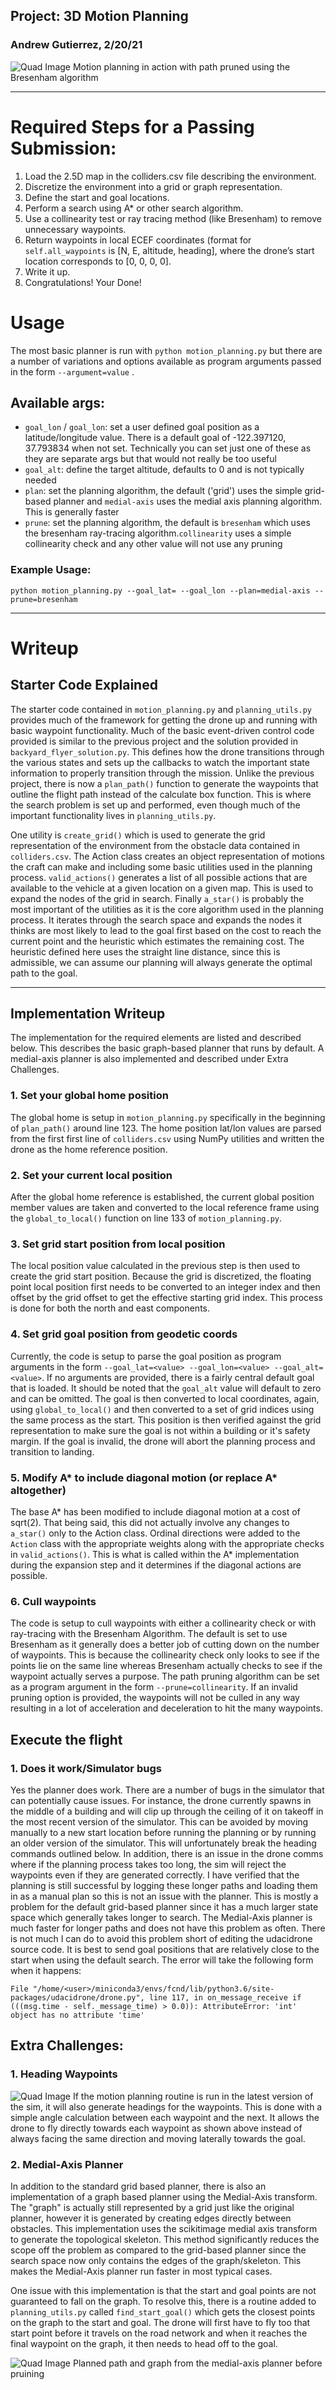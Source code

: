 ## Project: 3D Motion Planning
### Andrew Gutierrez, 2/20/21
![Quad Image](./misc/motion_planning.png)
Motion planning in action with path pruned using the Bresenham algorithm

---

# Required Steps for a Passing Submission:
1. Load the 2.5D map in the colliders.csv file describing the environment.
2. Discretize the environment into a grid or graph representation.
3. Define the start and goal locations.
4. Perform a search using A* or other search algorithm.
5. Use a collinearity test or ray tracing method (like Bresenham) to remove unnecessary waypoints.
6. Return waypoints in local ECEF coordinates (format for `self.all_waypoints` is [N, E, altitude, heading], where the drone’s start location corresponds to [0, 0, 0, 0].
7. Write it up.
8. Congratulations!  Your Done!

# Usage
The most basic planner is run with `python motion_planning.py` but there are a number of variations and options available as program arguments passed in the form `--argument=value` . 

## Available args:
- `goal_lon` / `goal_lon`: set a user defined goal position as a latitude/longitude value. There is a default goal of -122.397120, 37.793834 when not set. Technically you can set just one of these as they are separate args but that would not really be too useful
- `goal_alt`: define the target altitude, defaults to 0 and is not typically needed
- `plan`: set the planning algorithm, the default ('grid') uses the simple grid-based planner and `medial-axis` uses the medial axis planning algorithm. This is generally faster
- `prune`: set the planning algorithm, the default is `bresenham` which uses the bresenham ray-tracing algorithm.`collinearity` uses a simple collinearity check and any other value will not use any pruning

### Example Usage:
`python motion_planning.py --goal_lat= --goal_lon --plan=medial-axis --prune=bresenham`

---
# Writeup
## Starter Code Explained
The starter code contained in `motion_planning.py` and `planning_utils.py` provides much of the framework for getting the drone up and running with basic waypoint functionality. Much of the basic event-driven control code provided is similar to the previous project and the solution provided in `backyard_flyer_solution.py`. This defines how the drone transitions through the various states and sets up the callbacks to watch the important state information to properly transition through the mission. Unlike the previous project, there is now a `plan_path()` function to generate the waypoints that outline the flight path instead of the calculate box function. This is where the search problem is set up and performed, even though much of the important functionality lives in `planning_utils.py`. 

One utility is `create_grid()` which is used to generate the grid representation of the environment from the obstacle data contained in `colliders.csv`. The Action class creates an object representation of motions the craft can make and including some basic utilities used in the planning process. `valid_actions()` generates a list of all possible actions that are available to the vehicle at a given location on a given map. This is used to expand the nodes of the grid in search. Finally `a_star()` is probably the most important of the utilities as it is the core algorithm used in the planning process. It iterates through the search space and expands the nodes it thinks are most likely to lead to the goal first based on the cost to reach the current point and the heuristic which estimates the remaining cost. The heuristic defined here uses the straight line distance, since this is admissible, we can assume our planning will always generate the optimal path to the goal.

---

## Implementation Writeup
The implementation for the required elements are listed and described below. This describes the basic graph-based planner that runs by default. A medial-axis planner is also implemented and described under Extra Challenges.

### 1. Set your global home position
The global home is setup in `motion_planning.py` specifically in the beginning of `plan_path()` around line 123. The home position lat/lon values are parsed from the first first line of `colliders.csv` using NumPy utilities and written the drone as the home reference position.

### 2. Set your current local position
After the global home reference is established, the current global position member values are taken and converted to the local reference frame using the `global_to_local()` function on line 133 of `motion_planning.py`.

### 3. Set grid start position from local position
The local position value calculated in the previous step is then used to create the grid start position. Because the grid is discretized, the floating point local position first needs to be converted to an integer index and then offset by the grid offset to get the effective starting grid index. This process is done for both the north and east components.

### 4. Set grid goal position from geodetic coords
Currently, the code is setup to parse the goal position as program arguments in the form `--goal_lat=<value> --goal_lon=<value> --goal_alt=<value>`. If no arguments are provided, there is a fairly central default goal that is loaded. It should be noted that the `goal_alt` value will default to zero and can be omitted. The goal is then converted to local coordinates, again, using `global_to_local()` and then converted to a set of grid indices using the same process as the start. This position is then verified against the grid representation to make sure the goal is not within a building or it's safety margin. If the goal is invalid, the drone will abort the planning process and transition to landing.

### 5. Modify A* to include diagonal motion (or replace A* altogether)
The base A* has been modified to include diagonal motion at a cost of sqrt(2). That being said, this did not actually involve any changes to `a_star()` only to the Action class. Ordinal directions were added to the `Action` class with the appropriate weights along with the appropriate checks in `valid_actions()`. This is what is called within the A* implementation during the expansion step and it determines if the diagonal actions are possible.

### 6. Cull waypoints 
The code is setup to cull waypoints with either a collinearity check or with ray-tracing with the Bresenham Algorithm. The default is set to use Bresenham as it generally does a better job of cutting down on the number of waypoints. This is because the collinearity check only looks to see if the points lie on the same line whereas Bresenham actually checks to see if the waypoint actually serves a purpose. The path pruning algorithm can be set as a program argument in the form `--prune=collinearity`. If an invalid pruning option is provided, the waypoints will not be culled in any way resulting in a lot of acceleration and deceleration to hit the many waypoints.

## Execute the flight
### 1. Does it work/Simulator bugs
Yes the planner does work. There are a number of bugs in the simulator that can potentially cause issues. For instance, the drone currently spawns in the middle of a building and will clip up through the ceiling of it on takeoff in the most recent version of the simulator. This can be avoided by moving manually to a new start location before running the planning or by running an older version of the simulator. This will unfortunately break the heading commands outlined below. In addition, there is an issue in the drone comms where if the planning process takes too long, the sim will reject the waypoints even if they are generated correctly. I have verified that the planning is still successful by logging these longer paths and loading them in as a manual plan so this is not an issue with the planner. This is mostly a problem for the default grid-based planner since it has a much larger state space which generally takes longer to search. The Medial-Axis planner is much faster for longer paths and does not have this problem as often. There is not much I can do to avoid this problem short of editing the udacidrone source code. It is best to send goal positions that are relatively close to the start when using the default search. The error will take the following form when it happens:

`File "/home/<user>/miniconda3/envs/fcnd/lib/python3.6/site-packages/udacidrone/drone.py", line 117, in on_message_receive
    if (((msg.time - self._message_time) > 0.0)):
AttributeError: 'int' object has no attribute 'time'`
  
## Extra Challenges:

### 1. Heading Waypoints
![Quad Image](./misc/heading.png)
If the motion planning routine is run in the latest version of the sim, it will also generate headings for the waypoints. This is done with a simple angle calculation between each waypoint and the next. It allows the drone to fly directly towards each waypoint as shown above instead of always facing the same direction and moving laterally towards the goal.

### 2. Medial-Axis Planner

In addition to the standard grid based planner, there is also an implementation of a graph based planner using the Medial-Axis transform. The "graph" is actually still represented by a grid just like the original planner, however it is generated by creating edges directly between obstacles. This implementation uses the scikitimage medial axis transform to generate the topological skeleton. This method significantly reduces the scope off the problem as compared to the grid-based planner since the search space now only contains the edges of the graph/skeleton. This makes the Medial-Axis planner run faster in most typical cases. 

One issue with this implementation is that the start and goal points are not guaranteed to fall on the graph. To resolve this, there is a routine added to `planning_utils.py` called `find_start_goal()` which gets the closest points on the graph to the start and goal. The drone will first have to fly too that start point before it travels on the road network and when it reaches the final waypoint on the graph, it then needs to head off to the goal. 

![Quad Image](./misc/medial_axis.png)
Planned path and graph from the medial-axis planner before pruining